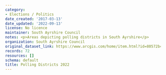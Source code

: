 ```yaml
---
category:
- Elections / Politics
date_created: '2017-03-13'
date_updated: '2022-09-13'
license: No licence
maintainer: South Ayrshire Council
notes: <p>Areas depicting polling districts in South Ayrshire</p>
organization: South Ayrshire Council
original_dataset_link: https://www.arcgis.com/home/item.html?id=80572b43c4b24d73ad2c4851aaeb9151
records: 72
resources: []
schema: default
title: Polling Districts 2022
---
```

